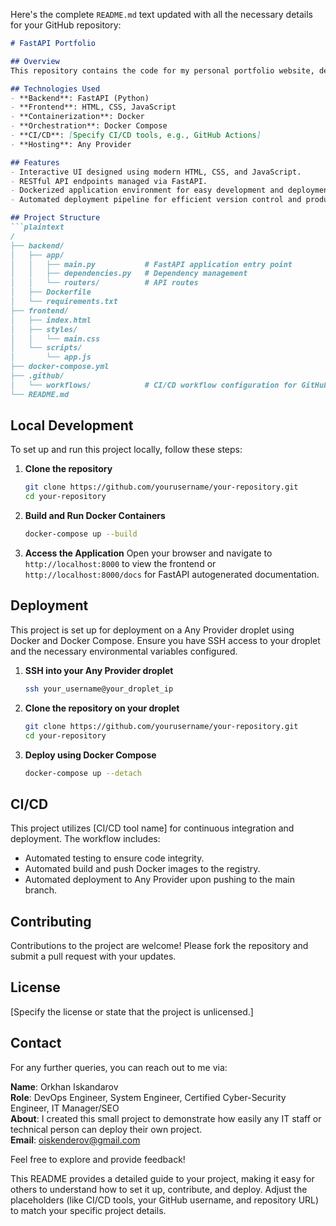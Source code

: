 Here's the complete `README.md` text updated with all the necessary details for your GitHub repository:

```markdown
# FastAPI Portfolio

## Overview
This repository contains the code for my personal portfolio website, developed using FastAPI for the backend and HTML, CSS, and JavaScript for the frontend. The application is containerized using Docker and orchestrated with Docker Compose. Continuous Integration and Continuous Deployment (CI/CD) processes are implemented to ensure seamless updates and deployment to a remote machine hosted on a Any Provider instance.

## Technologies Used
- **Backend**: FastAPI (Python)
- **Frontend**: HTML, CSS, JavaScript
- **Containerization**: Docker
- **Orchestration**: Docker Compose
- **CI/CD**: [Specify CI/CD tools, e.g., GitHub Actions]
- **Hosting**: Any Provider

## Features
- Interactive UI designed using modern HTML, CSS, and JavaScript.
- RESTful API endpoints managed via FastAPI.
- Dockerized application environment for easy development and deployment.
- Automated deployment pipeline for efficient version control and production updates.

## Project Structure
```plaintext
/
├── backend/
│   ├── app/
│   │   ├── main.py           # FastAPI application entry point
│   │   ├── dependencies.py   # Dependency management
│   │   └── routers/          # API routes
│   ├── Dockerfile
│   └── requirements.txt
├── frontend/
│   ├── index.html
│   ├── styles/
│   │   └── main.css
│   └── scripts/
│       └── app.js
├── docker-compose.yml
├── .github/
│   └── workflows/            # CI/CD workflow configuration for GitHub Actions
└── README.md
```

## Local Development
To set up and run this project locally, follow these steps:

1. **Clone the repository**
    ```bash
    git clone https://github.com/yourusername/your-repository.git
    cd your-repository
    ```

2. **Build and Run Docker Containers**
    ```bash
    docker-compose up --build
    ```

3. **Access the Application**
    Open your browser and navigate to `http://localhost:8000` to view the frontend or `http://localhost:8000/docs` for FastAPI autogenerated documentation.

## Deployment
This project is set up for deployment on a Any Provider droplet using Docker and Docker Compose. Ensure you have SSH access to your droplet and the necessary environmental variables configured.

1. **SSH into your Any Provider droplet**
    ```bash
    ssh your_username@your_droplet_ip
    ```

2. **Clone the repository on your droplet**
    ```bash
    git clone https://github.com/yourusername/your-repository.git
    cd your-repository
    ```

3. **Deploy using Docker Compose**
    ```bash
    docker-compose up --detach
    ```

## CI/CD
This project utilizes [CI/CD tool name] for continuous integration and deployment. The workflow includes:
- Automated testing to ensure code integrity.
- Automated build and push Docker images to the registry.
- Automated deployment to Any Provider upon pushing to the main branch.

## Contributing
Contributions to the project are welcome! Please fork the repository and submit a pull request with your updates.

## License
[Specify the license or state that the project is unlicensed.]

## Contact
For any further queries, you can reach out to me via:

**Name**: Orkhan Iskandarov  
**Role**: DevOps Engineer, System Engineer, Certified Cyber-Security Engineer, IT Manager/SEO  
**About**: I created this small project to demonstrate how easily any IT staff or technical person can deploy their own project.  
**Email**: [oiskenderov@gmail.com](mailto:oiskenderov@gmail.com)

Feel free to explore and provide feedback!


This README provides a detailed guide to your project, making it easy for others to understand how to set it up, contribute, and deploy. Adjust the placeholders (like CI/CD tools, your GitHub username, and repository URL) to match your specific project details.